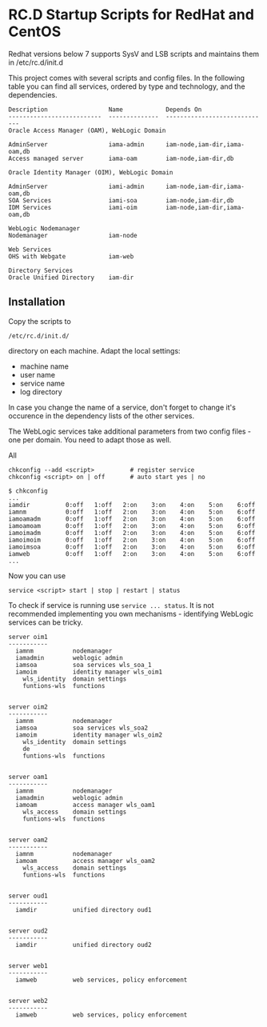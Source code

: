 RC.D Startup Scripts for RedHat and CentOS
==========================================

Redhat versions below 7 supports SysV and LSB scripts and maintains them
in /etc/rc.d/init.d

This project comes with several scripts and config files. In the
following table you can find all services, ordered by type and
technology, and the dependencies.

```
Description                 Name            Depends On
--------------------------  --------------  -----------------------------
Oracle Access Manager (OAM), WebLogic Domain

AdminServer                 iama-admin      iam-node,iam-dir,iama-oam,db
Access managed server       iama-oam        iam-node,iam-dir,db

Oracle Identity Manager (OIM), WebLogic Domain

AdminServer                 iami-admin      iam-node,iam-dir,iama-oam,db
SOA Services                iami-soa        iam-node,iam-dir,db
IDM Services                iami-oim        iam-node,iam-dir,iama-oam,db

WebLogic Nodemanager
Nodemanager                 iam-node

Web Services
OHS with Webgate            iam-web

Directory Services
Oracle Unified Directory    iam-dir
```


## Installation

Copy the scripts to

    /etc/rc.d/init.d/ 

directory on each machine. Adapt the local settings:

* machine name
* user name
* service name
* log directory

In case you change the name of a service, don't forget to change it's
occurence in the dependency lists of the other services.

The WebLogic services take additional parameters from two config files -
one per domain. You need to adapt those as well.

All 

    chkconfig --add <script>          # register service
    chkconfig <script> on | off       # auto start yes | no

```
$ chkconfig
...
iamdir          0:off   1:off   2:on    3:on    4:on    5:on    6:off
iamnm           0:off   1:off   2:on    3:on    4:on    5:on    6:off
iamoamadm       0:off   1:off   2:on    3:on    4:on    5:on    6:off
iamoamoam       0:off   1:off   2:on    3:on    4:on    5:on    6:off
iamoimadm       0:off   1:off   2:on    3:on    4:on    5:on    6:off
iamoimoim       0:off   1:off   2:on    3:on    4:on    5:on    6:off
iamoimsoa       0:off   1:off   2:on    3:on    4:on    5:on    6:off
iamweb          0:off   1:off   2:on    3:on    4:on    5:on    6:off
...
```

Now you can use

    service <script> start | stop | restart | status
    
To check if service is running use `service ... status`.  It is not 
recommended implementing you own mechanisms - identifying WebLogic 
services can be tricky.


```
server oim1
-----------
  iamnm           nodemanager
  iamadmin        weblogic admin
  iamsoa          soa services wls_soa_1
  iamoim          identity manager wls_oim1
    wls_identity  domain settings
    funtions-wls  functions


server oim2
-----------
  iamnm           nodemanager
  iamsoa          soa services wls_soa2
  iamoim          identity manager wls_oim2
    wls_identity  domain settings
    de
    funtions-wls  functions


server oam1
-----------
  iamnm           nodemanager
  iamadmin        weblogic admin
  iamoam          access manager wls_oam1
    wls_access    domain settings
    funtions-wls  functions


server oam2
-----------
  iamnm           nodemanager
  iamoam          access manager wls_oam2
    wls_access    domain settings
    funtions-wls  functions


server oud1
-----------
  iamdir          unified directory oud1


server oud2
-----------
  iamdir          unified directory oud2


server web1
-----------
  iamweb          web services, policy enforcement


server web2
-----------
  iamweb          web services, policy enforcement
```

